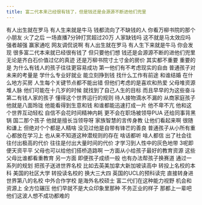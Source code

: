 ```yaml
---
title: 富二代本来己经很有钱了，但是钱还是会源源不断进他们兜里
---
```

有人出生就在罗马
有人生来就是牛马
钱都流向了不缺钱的人
你看万柳书院的那个小朋友
火了之后
一场直播7分钟打赏超过20万
人家缺钱吗
这不就是马太效应吗
强者越强
赢家通吃
网友调侃说啊
有人出生就在罗马
有人生下来就是牛马
你会发现
很多富二代本来就已经很有钱了
但只要他们想
钱还是会源源不断的进他们兜里
无论是齐白石价值过亿的真迹
还是万柳书院寸土寸金的房价
其实都不重要
重要的是
为什么有钱人的孩子往往更容易成功
第一他们有不考虑现实的自由
普通孩子对未来的考量是
学什么专业好就业
能立刻挣到钱
找什么工作有前途
和谁结婚
在什么地方买房
人生每个关键节点都不能出错
但他们考虑的是喜欢和热爱
父母堆资源堆人脉
他们可能在十几岁的时候
就找到了自己人生的目标
而且早早的为这些奋斗
第二有钱人家的孩子
懂得这个世界运行的规则
待人接物滴水不漏的
从商家庭孩子
他就是八面玲珑
他能看得到生意和钱
和谁都能迅速打成一片
他不卑不亢
他和这个世界互动轻松
自信不会花时间精神内耗
更不会在职场被领导PUA
还给同事背黑锅
国二那个孩子
他就是擅长当领导呀
家族智慧的言传身教
让他们看起来啊
很随和谦上
但绝对个个都是人精啥
没见过他是自带有锋芒的善良
普通孩子从小所有重心都放在学习上
也从来不知道这种潜规则的存在
啥话都听
啥人都信
出了社会往往付出极高的代价
往往是付出大量时间的代价
才学习到人性中的灰色地带
3呢即便天资平平
父母也可以给他们搭桥造路啊
一方面从小给孩子最好的教育资源
这些父母比谁都看重教育
另一方面
即便孩子成绩一般
也有办法帮孩子换赛道
通过一系列的规划
把孩子送进世界名校
比如去英美加拿大新加坡读高中
转投上名校的本科
美国的社区大学
转投读名校的
换大三大四
英国的UCL的预科读完
直接转身进世界第八的名校
中外合作学校
是海外名校硕士
富二代们在这种能力视野
机会和资源上
全方位碾压
他们早就不是大众印象里那种
不务正业的样子
那都上一辈吧
他们这波人想不成功都难的
